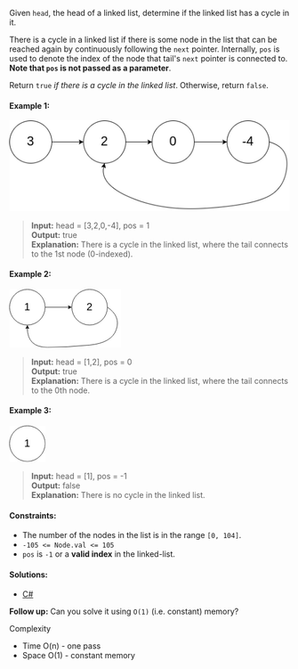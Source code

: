 Given `head`, the head of a linked list, determine if the linked list has a cycle in it.

There is a cycle in a linked list if there is some node in the list that can be reached again by continuously following the `next` pointer. Internally, `pos` is used to denote the index of the node that tail's `next` pointer is connected to. **Note that ``pos`` is not passed as a parameter**.

Return ``true`` _if there is a cycle in the linked list_. Otherwise, return `false`.

 

#### Example 1:

![Example 1](/linked-list/linked-list-cycle/img/example1.png)

> **Input:** head = [3,2,0,-4], pos = 1  
> **Output:** true  
> **Explanation:** There is a cycle in the linked list, where the tail connects to the 1st node (0-indexed).

#### Example 2:

![Example 2](/linked-list/linked-list-cycle/img/example2.png)

> **Input:** head = [1,2], pos = 0  
> **Output:** true  
> **Explanation:** There is a cycle in the linked list, where the tail connects to the 0th node.

#### Example 3:

![Example 3](/linked-list/linked-list-cycle/img/example3.png)

> **Input:** head = [1], pos = -1  
> **Output:** false  
> **Explanation:** There is no cycle in the linked list.
 
#### Constraints:

- The number of the nodes in the list is in the range `[0, 104]`.
- `-105 <= Node.val <= 105`
- `pos` is `-1` or a **valid index** in the linked-list.

 #### Solutions:

 - [C#](/linked-list/linked-list-cycle/linked-list-cycle.cs)

**Follow up:** Can you solve it using `O(1)` (i.e. constant) memory?

Complexity
- Time O(n) - one pass
- Space O(1) - constant memory